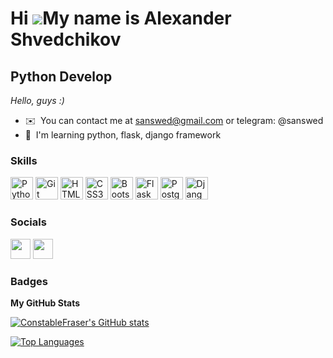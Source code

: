 Hi ![](https://user-images.githubusercontent.com/18350557/176309783-0785949b-9127-417c-8b55-ab5a4333674e.gif)My name is Alexander Shvedchikov
=============================================================================================================================================

Python Develop
--------------

 _Hello, guys :)_

* ✉️  You can contact me at [sanswed@gmail.com](mailto:sanswed@gmail.com) or telegram: @sanswed
* 🧠  I'm learning python, flask, django framework

### Skills


<p align="left">
<a href="https://www.python.org/" target="_blank" rel="noreferrer"><img src="https://raw.githubusercontent.com/danielcranney/readme-generator/main/public/icons/skills/python-colored.svg" width="36" height="36" alt="Python" /></a>
<a href="https://git-scm.com/" target="_blank" rel="noreferrer"><img src="https://raw.githubusercontent.com/danielcranney/readme-generator/main/public/icons/skills/git-colored.svg" width="36" height="36" alt="Git" /></a>
<a href="https://developer.mozilla.org/en-US/docs/Glossary/HTML5" target="_blank" rel="noreferrer"><img src="https://raw.githubusercontent.com/danielcranney/readme-generator/main/public/icons/skills/html5-colored.svg" width="36" height="36" alt="HTML5" /></a>
<a href="https://www.w3.org/TR/CSS/#css" target="_blank" rel="noreferrer"><img src="https://raw.githubusercontent.com/danielcranney/readme-generator/main/public/icons/skills/css3-colored.svg" width="36" height="36" alt="CSS3" /></a>
<a href="https://getbootstrap.com/" target="_blank" rel="noreferrer"><img src="https://raw.githubusercontent.com/danielcranney/readme-generator/main/public/icons/skills/bootstrap-colored.svg" width="36" height="36" alt="Bootstrap" /></a>
<a href="https://flask.palletsprojects.com/en/2.0.x/" target="_blank" rel="noreferrer"><img src="https://raw.githubusercontent.com/danielcranney/readme-generator/main/public/icons/skills/flask-colored.svg" width="36" height="36" alt="Flask" /></a>
<a href="https://www.postgresql.org/" target="_blank" rel="noreferrer"><img src="https://raw.githubusercontent.com/danielcranney/readme-generator/main/public/icons/skills/postgresql-colored.svg" width="36" height="36" alt="PostgreSQL" /></a>
<a href="https://www.djangoproject.com/" target="_blank" rel="noreferrer"><img src="https://raw.githubusercontent.com/danielcranney/readme-generator/main/public/icons/skills/django-colored.svg" width="36" height="36" alt="Django" /></a>
</p>


### Socials

<p align="left"> <a href="https://www.github.com/ConstableFraser" target="_blank" rel="noreferrer"><img src="https://raw.githubusercontent.com/danielcranney/readme-generator/main/public/icons/socials/github.svg" width="32" height="32" /></a> <a href="https://www.linkedin.com/in/alexander-shvedchikov-aa0950279/" target="_blank" rel="noreferrer"><img src="https://raw.githubusercontent.com/danielcranney/readme-generator/main/public/icons/socials/linkedin.svg" width="32" height="32" /></a></p>

### Badges

<b>My GitHub Stats</b>

<a href="http://www.github.com/ConstableFraser"><img src="https://github-readme-stats.vercel.app/api?username=ConstableFraser&show_icons=true&hide=&count_private=true&title_color=ffffff&text_color=ffffff&icon_color=84cc16&bg_color=1e3a8a&hide_border=true&show_icons=true" alt="ConstableFraser's GitHub stats" /></a>

<a href="https://github.com/ConstableFraser" align="left"><img src="https://github-readme-stats.vercel.app/api/top-langs/?username=ConstableFraser&langs_count=10&title_color=ffffff&text_color=ffffff&icon_color=84cc16&bg_color=1e3a8a&hide_border=true&locale=en&custom_title=Top%20%Languages" alt="Top Languages" /></a>
